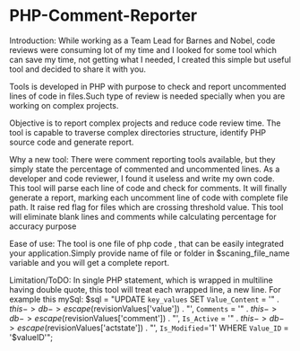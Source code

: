 PHP-Comment-Reporter
=====================
Introduction:
While working as a Team Lead for Barnes and Nobel, code reviews were consuming lot of my time and I looked for some tool
which can save my time, not getting what I needed, I created this simple but useful tool and decided to share it with you.

Tools is developed in PHP with purpose to check and report uncommented lines of code in files.Such type of review is needed 
specially when you are working on complex projects.

Objective is to report complex projects and reduce code review time. 
The tool is capable to traverse complex directories structure, identify PHP source code and generate report. 

Why a new tool:
There were comment reporting tools available, but they simply state the percentage of commented and uncommented lines. 
As a developer and code reviewer, I found it useless and write my own code. This tool will parse each line of code and check for comments. 
It will finally generate a report, marking each uncomment line of code with complete file path. It raise red flag for files which are 
crossing threshold value. This tool will eliminate blank lines and comments while calculating percentage for accuracy purpose

Ease of use:
The tool is one file of php code , that can be easily integrated your application.Simply provide name of file or folder in $scaning_file_name variable 
and you will get a complete report.

Limitation/ToDO:
In single PHP statement, which is wrapped in multiline having double quote, this tool will treat each wrapped line, a new line. For example this mySql:
$sql = "UPDATE `key_values` SET
                `Value_Content` = '" . $this->db->escape($revisionValues['value']) . "',
                `Comments` = '" . $this->db->escape($revisionValues['comment']) . "',
                `Is_Active` = '" . $this->db->escape($revisionValues['actstate']) . "',
                `Is_Modified`='1'    WHERE `Value_ID` = '$valueID'";

